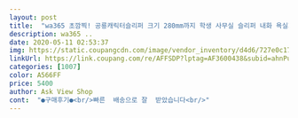 ```yaml
---
layout: post 
title:  "wa365 초깜찍! 공룡캐릭터슬리퍼 크기 280mm까지 학생 사무실 슬리퍼 내화 욕실화 인기~" 
description: wa365 ..
date: 2020-05-11 02:53:37 
img: https://static.coupangcdn.com/image/vendor_inventory/d4d6/727e0c176929e88a6d353ba428ffd4434f47a34e38c6af94c556c04b8662.jpg 
linkUrl: https://link.coupang.com/re/AFFSDP?lptag=AF3600438&subid=ahnPublicAsk&pageKey=1511368518&itemId=2594591012&vendorItemId=70584297935&traceid=V0-113-7d6abd84a25c06aa 
categories: [1007] 
color: A566FF 
price: 5400 
author: Ask View Shop 
cont:  "●구매후기●<br/>빠른  배송으로 잘  받았습니다<br/>" 
---
```

